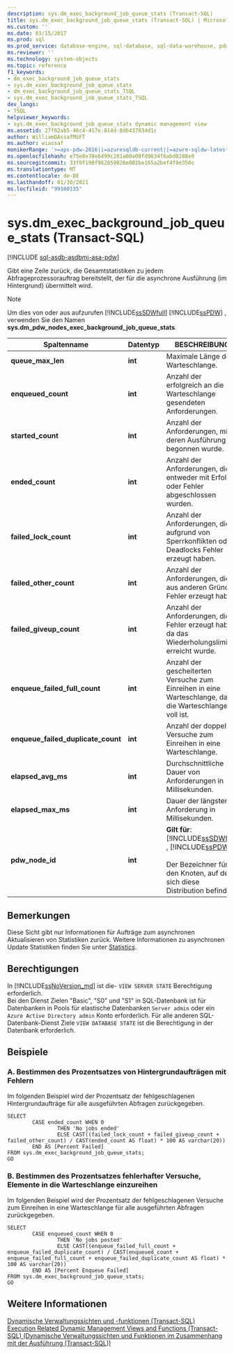 ```yaml
---
description: sys.dm_exec_background_job_queue_stats (Transact-SQL)
title: sys.dm_exec_background_job_queue_stats (Transact-SQL) | Microsoft-Dokumentation
ms.custom: ''
ms.date: 03/15/2017
ms.prod: sql
ms.prod_service: database-engine, sql-database, sql-data-warehouse, pdw
ms.reviewer: ''
ms.technology: system-objects
ms.topic: reference
f1_keywords:
- dm_exec_background_job_queue_stats
- sys.dm_exec_background_job_queue_stats
- dm_exec_background_job_queue_stats_TSQL
- sys.dm_exec_background_job_queue_stats_TSQL
dev_langs:
- TSQL
helpviewer_keywords:
- sys.dm_exec_background_job_queue_stats dynamic management view
ms.assetid: 27f62ab5-46c4-417e-814d-8d6437034d1c
author: WilliamDAssafMSFT
ms.author: wiassaf
monikerRange: '>=aps-pdw-2016||=azuresqldb-current||=azure-sqldw-latest||>=sql-server-2016||>=sql-server-linux-2017||=azuresqldb-mi-current'
ms.openlocfilehash: e75e8e70e8499c201a00a08fd9634f6abd8288e0
ms.sourcegitcommit: 33f0f190f962059826e002be165a2bef4f9e350c
ms.translationtype: MT
ms.contentlocale: de-DE
ms.lasthandoff: 01/30/2021
ms.locfileid: "99160135"
---
```

# <a name="sysdm_exec_background_job_queue_stats-transact-sql"></a>sys.dm_exec_background_job_queue_stats (Transact-SQL)
[!INCLUDE [sql-asdb-asdbmi-asa-pdw](../../includes/applies-to-version/sql-asdb-asdbmi-asa-pdw.md)]

  Gibt eine Zeile zurück, die Gesamtstatistiken zu jedem Abfrageprozessorauftrag bereitstellt, der für die asynchrone Ausführung (im Hintergrund) übermittelt wird.  
  
> [!NOTE]  
>  Um dies von oder aus aufzurufen [!INCLUDE[ssSDWfull](../../includes/sssdwfull-md.md)] [!INCLUDE[ssPDW](../../includes/sspdw-md.md)] , verwenden Sie den Namen **sys.dm_pdw_nodes_exec_background_job_queue_stats**.  
  
|Spaltenname|Datentyp|BESCHREIBUNG|  
|-----------------|---------------|-----------------|  
|**queue_max_len**|**int**|Maximale Länge der Warteschlange.|  
|**enqueued_count**|**int**|Anzahl der erfolgreich an die Warteschlange gesendeten Anforderungen.|  
|**started_count**|**int**|Anzahl der Anforderungen, mit deren Ausführung begonnen wurde.|  
|**ended_count**|**int**|Anzahl der Anforderungen, die entweder mit Erfolg oder Fehler abgeschlossen wurden.|  
|**failed_lock_count**|**int**|Anzahl der Anforderungen, die aufgrund von Sperrkonflikten oder Deadlocks Fehler erzeugt haben.|  
|**failed_other_count**|**int**|Anzahl der Anforderungen, die aus anderen Gründen Fehler erzeugt haben.|  
|**failed_giveup_count**|**int**|Anzahl der Anforderungen, die Fehler erzeugt haben, da das Wiederholungslimit erreicht wurde.|  
|**enqueue_failed_full_count**|**int**|Anzahl der gescheiterten Versuche zum Einreihen in eine Warteschlange, da die Warteschlange voll ist.|  
|**enqueue_failed_duplicate_count**|**int**|Anzahl der doppelten Versuche zum Einreihen in eine Warteschlange.|  
|**elapsed_avg_ms**|**int**|Durchschnittliche Dauer von Anforderungen in Millisekunden.|  
|**elapsed_max_ms**|**int**|Dauer der längsten Anforderung in Millisekunden.|  
|**pdw_node_id**|**int**|**Gilt für**: [!INCLUDE[ssSDWfull](../../includes/sssdwfull-md.md)] , [!INCLUDE[ssPDW](../../includes/sspdw-md.md)]<br /><br /> Der Bezeichner für den Knoten, auf dem sich diese Distribution befindet.|  
  
## <a name="remarks"></a>Bemerkungen  
 Diese Sicht gibt nur Informationen für Aufträge zum asynchronen Aktualisieren von Statistiken zurück. Weitere Informationen zu asynchronen Update Statistiken finden Sie unter [Statistics](../../relational-databases/statistics/statistics.md).  
  
## <a name="permissions"></a>Berechtigungen

In [!INCLUDE[ssNoVersion_md](../../includes/ssnoversion-md.md)] ist die- `VIEW SERVER STATE` Berechtigung erforderlich.   
Bei den Dienst Zielen "Basic", "S0" und "S1" in SQL-Datenbank ist für Datenbanken in Pools für elastische Datenbanken `Server admin` oder ein `Azure Active Directory admin` Konto erforderlich. Für alle anderen SQL-Datenbank-Dienst Ziele `VIEW DATABASE STATE` ist die Berechtigung in der Datenbank erforderlich.   

## <a name="examples"></a>Beispiele  
  
### <a name="a-determining-the-percentage-of-failed-background-jobs"></a>A. Bestimmen des Prozentsatzes von Hintergrundaufträgen mit Fehlern  
 Im folgenden Beispiel wird der Prozentsatz der fehlgeschlagenen Hintergrundaufträge für alle ausgeführten Abfragen zurückgegeben.  
  
```  
SELECT   
        CASE ended_count WHEN 0   
                THEN 'No jobs ended'   
                ELSE CAST((failed_lock_count + failed_giveup_count + failed_other_count) / CAST(ended_count AS float) * 100 AS varchar(20))   
        END AS [Percent Failed]  
FROM sys.dm_exec_background_job_queue_stats;  
GO  
```  
  
### <a name="b-determining-the-percentage-of-failed-enqueue-attempts"></a>B. Bestimmen des Prozentsatzes fehlerhafter Versuche, Elemente in die Warteschlange einzureihen  
 Im folgenden Beispiel wird der Prozentsatz der fehlgeschlagenen Versuche zum Einreihen in eine Warteschlange für alle ausgeführten Abfragen zurückgegeben.  
  
```  
SELECT   
        CASE enqueued_count WHEN 0   
                THEN 'No jobs posted'   
                ELSE CAST((enqueue_failed_full_count + enqueue_failed_duplicate_count) / CAST(enqueued_count + enqueue_failed_full_count + enqueue_failed_duplicate_count AS float) * 100 AS varchar(20))   
        END AS [Percent Enqueue Failed]  
FROM sys.dm_exec_background_job_queue_stats;  
GO  
```  
  
## <a name="see-also"></a>Weitere Informationen  
 [Dynamische Verwaltungssichten und -funktionen &#40;Transact-SQL&#41;](~/relational-databases/system-dynamic-management-views/system-dynamic-management-views.md)   
 [Execution Related Dynamic Management Views and Functions &#40;Transact-SQL&#41; (Dynamische Verwaltungssichten und Funktionen im Zusammenhang mit der Ausführung (Transact-SQL))](../../relational-databases/system-dynamic-management-views/execution-related-dynamic-management-views-and-functions-transact-sql.md)  
  
  


